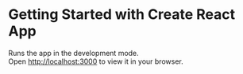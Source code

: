 # Getting Started with Create React App


Runs the app in the development mode.\
Open [http://localhost:3000](http://localhost:3000) to view it in your browser.



